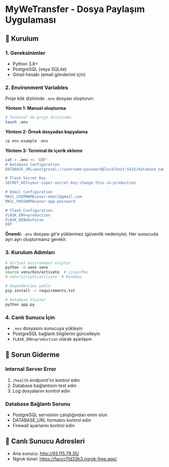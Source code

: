 # MyWeTransfer - Dosya Paylaşım Uygulaması

## 🚀 Kurulum

### 1. Gereksinimler
- Python 3.8+
- PostgreSQL (veya SQLite)
- Gmail hesabı (email gönderimi için)

### 2. Environment Variables
Proje kök dizininde `.env` dosyası oluşturun:

**Yöntem 1: Manuel oluşturma**
```bash
# Terminal'de proje dizininde:
touch .env
```

**Yöntem 2: Örnek dosyadan kopyalama**
```bash
cp env.example .env
```

**Yöntem 3: Terminal ile içerik ekleme**
```bash
cat > .env << 'EOF'
# Database Configuration
DATABASE_URL=postgresql://username:password@localhost:5432/database_name

# Flask Secret Key
SECRET_KEY=your-super-secret-key-change-this-in-production

# Email Configuration
MAIL_USERNAME=your-email@gmail.com
MAIL_PASSWORD=your-app-password

# Flask Configuration
FLASK_ENV=production
FLASK_DEBUG=False
EOF
```

**Önemli:** `.env` dosyası git'e yüklenmez (güvenlik nedeniyle). Her sunucuda ayrı ayrı oluşturmanız gerekir.

### 3. Kurulum Adımları
```bash
# Virtual environment oluştur
python -m venv venv
source venv/bin/activate  # Linux/Mac
# venv\Scripts\activate  # Windows

# Dependencies yükle
pip install -r requirements.txt

# Database oluştur
python app.py
```

### 4. Canlı Sunucu İçin
- `.env` dosyasını sunucuya yükleyin
- PostgreSQL bağlantı bilgilerini güncelleyin
- `FLASK_ENV=production` olarak ayarlayın

## 🔧 Sorun Giderme

### Internal Server Error
1. `/health` endpoint'ini kontrol edin
2. Database bağlantısını test edin
3. Log dosyalarını kontrol edin

### Database Bağlantı Sorunu
- PostgreSQL servisinin çalıştığından emin olun
- DATABASE_URL formatını kontrol edin
- Firewall ayarlarını kontrol edin

## 📍 Canlı Sunucu Adresleri
- Ana sunucu: http://93.115.79.35/
- Ngrok tünel: https://faccc11d33b3.ngrok-free.app/
